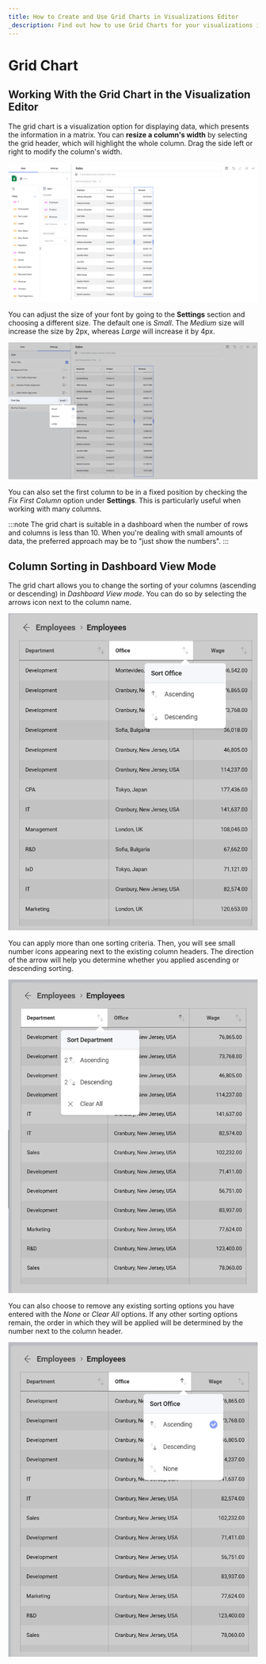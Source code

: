 ```yaml
---
title: How to Create and Use Grid Charts in Visualizations Editor
_description: Find out how to use Grid Charts for your visualizations in Reveal.
---
```


# Grid Chart

## Working With the Grid Chart in the Visualization Editor

The grid chart is a visualization option for displaying data, which presents the information in a matrix. You can **resize a column's width** by selecting the grid header, which will highlight the whole column. Drag the side left or right to modify the column's width.

![Resizing a column's width in a grid chart](images/grid-chart-example.png)

You can adjust the size of your font by going to the **Settings**
section and choosing a different size. The default one is *Small*. The
*Medium* size will increase the size by 2px, whereas *Large* will
increase it by 4px.

![Different options for the font size](images/grid-chart-font-sizes.png)

You can also set the first column to be in a fixed position by checking
the *Fix First Column* option under **Settings**. This is particularly
useful when working with many columns.

:::note
The grid chart is suitable in a dashboard when the number of rows and columns is less than 10. When you're dealing with small amounts of data, the preferred approach may be to "just show the numbers".
:::

## Column Sorting in Dashboard View Mode

The grid chart allows you to change the sorting of your columns
(ascending or descending) in *Dashboard View mode*. You can do so by selecting the
arrows icon next to the column name.

![Grid Chart Sorting Columns Options](images/grid-chart-sorting.png)

You can apply more than one sorting criteria. Then, you will see small number
icons appearing next to the existing column headers. The direction of the
arrow will help you determine whether you applied ascending or
descending sorting.

![Sorting View All Numbers](images/grid-chart-sorting-number-options.png)

You can also choose to remove any existing sorting options you have
entered with the *None* or *Clear All* options. If any other sorting
options remain, the order in which they will be applied will be
determined by the number next to the column header.

![Sorting View Mode Remove](images/grid-chart-none-sorting-option.png)
